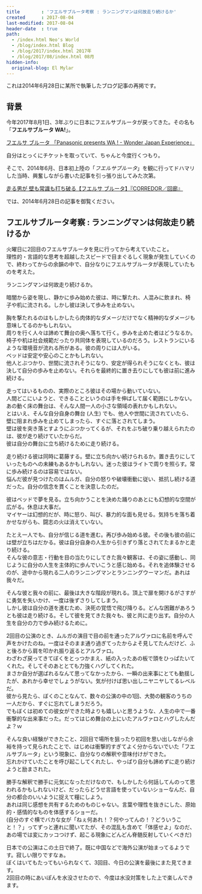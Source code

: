```yaml
---
title        : 'フエルサブルータ考察 : ランニングマンは何故走り続けるか'
created      : 2017-08-04
last-modified: 2017-08-04
header-date  : true
path:
  - /index.html Neo's World
  - /blog/index.html Blog
  - /blog/2017/index.html 2017年
  - /blog/2017/08/index.html 08月
hidden-info:
  original-blog: El Mylar
---
```


これは2014年6月28日に某所で執筆したブログ記事の再掲です。

## 背景

今年2017年8月1日、3年ぶりに日本にフエルサブルータが戻ってきた。その名も「**フエルサブルータ WA!**」。

[フエルサ ブルータ 「Panasonic presents WA ! - Wonder Japan Experience」](https://youtube.com/watch?v=1fGpAgAkh_s)

自分はとっくにチケットを取っていて、ちゃんと今度行くつもり。

そこで、2014年6月、日本初上陸の「*フエルサブルータ*」を観に行ってドハマリした当時、興奮しながら書いた記事を引っ張り出してみた次第。

[走る男が 壁も常識も打ち破る【フエルサ ブルータ】『CORREDOR／回廊』](https://youtube.com/watch?v=KHUCY7V37dU)

では、2014年6月28日の記事を御覧ください。

## フエルサブルータ考察 : ランニングマンは何故走り続けるか

火曜日に2回目のフエルサブルータを見に行ってから考えていたこと。  
理性的・言語的な思考を超越したスピードで目まぐるしく現象が発生していくので、終わってからの余韻の中で、自分なりにフエルサブルータが表現していたものを考えた。

ランニングマンは何故走り続けるか。

暗闇から姿を現し、静かに歩み始めた彼は、時に撃たれ、人混みに飲まれ、椅子や机に流される。しかし彼は決して歩みを止めない。

胸を撃たれるのはもしかしたら肉体的なダメージだけでなく精神的なダメージも意味してるのかもしれない。  
周りを行く人々は諦めて舞台の奥へ落ちて行く。歩みを止めた者はどうなるか。  
椅子や机は社会規範だったり共同体を表現しているのだろう。レストランにいるような環境音が流れる所がある。彼の周りには人がいる。  
ベッドは安定や安心のことかもしれない。  
他人とぶつかり、世間に流されそうになり、安定が得られそうになくとも、彼は決して自分の歩みを止めない。それらを最終的に置き去りにしても彼は前に進み続ける。

走ってはいるものの、実際のところ彼はその場から動いていない。  
人間どこにいようと、できることというのは手を伸ばして届く範囲にしかない。あの動く床の舞台は、そんな人間一人の小さな領域の表れかもしれない。  
とはいえ、そんな自分自身の舞台 (人生) でも、他人や世間に流されていたら、壁に阻まれ歩みを止めてしまったら、すぐに落とされてしまう。  
壁は彼を突き落とすようにぶつかってくるが、それをぶち破り乗り越えられたのは、彼が走り続けていたからだ。  
彼は自分の舞台に立ち続けるために走り続ける。

走り続ける彼は同時に葛藤する。壁に立ち向かい続けられるか。置き去りにしていったものへの未練もあるかもしれない。迷った彼はライトで周りを照らす。常に歩み続けるのは容易ではない。  
悩んだ彼が見つけたのはムルガ、自分の怒りや破壊衝動に従い、抵抗し続ける道だった。自分の信念を貫くことを決意したのだ。

彼はベッドで夢を見る。立ち向かうことを決めた踊りのあとにも幻想的な空間が広がる。休息は大事だ。  
マイヤーは幻想的だが、時に怒り、叫び、暴力的な面も見せる。気持ちを落ち着かせながらも、闘志の火は消えていない。

たとえ一人でも、自分が信じる道を進む。再び歩み始める彼。その後も彼の前には壁が立ちはだかる。彼は自分自身の人生から引きずり落とされてたまるかと走り続ける。  
そんな彼の意志・行動を目の当たりにしてきた我々観客は、その姿に感動し、同じように自分の人生を主体的に歩んでいこうと感じ始める。それを追体験させるのが、途中から現れる二人のランニングマンとランニングウーマンだ。あれは我々だ。

そんな彼と我々の前に、最後は大きな階段が現れる。頂上で扉を開けるがさすがに勇気を失いかけ、一度は後ずさりしてしまう。  
しかし彼は自分の道を進むため、決死の覚悟で飛び降りる。どんな困難があろうとも彼は走り続ける。そして彼を見てきた我々も、彼と共に走り出す。自分の人生を自分の力で歩み続けるために。

2回目の公演のとき、ムルガの演目で目の前を通ったアルヴァロに名前を呼んで声をかけたのね。一度はそのまま通り過ぎてったからよそ見してたんだけど、ふと後ろから肩を叩かれ振り返るとアルヴァロ。  
わざわざ戻ってきてぼくをとっつかまえ、紙の入ったあの板で頭をひっぱたいてくれた。そしてそのあととても力強くハグしてくれた。  
まさか自分が選ばれるなんて思ってなかったから、一瞬の出来事にとても動揺したが、あれから幸せでしょうがない。気が付けば思い出しニヤニヤしてるレベルだ。  
彼から見たら、ぼくのことなんて、数々の公演の中の1回、大勢の観客のうちの一人だから、すぐに忘れてしまうだろう。  
でもぼくは初めての彼女ができた時よりも嬉しいと思うような、人生の中で一番衝撃的な出来事だった。だってはじめ舞台の上にいたアルヴァロとハグしたんだよ？ｗ

そんな良い経験ができたこと、2回目で場所を狙ったり初回を思い出しながら余裕を持って見られたことで、はじめは衝撃的すぎてよく分からないでいた「フエルサブルータ」という現象に、自分なりの解釈や意味付けができた。  
忘れかけていたことを呼び起こしてくれたし、やっぱり自分も諦めずに走り続けようと励まされた。

勝手な解釈で勝手に元気になっただけなので、もしかしたら何話してんのって思われるかもしれないけど、だったらどうせ言語を使っていないショーなんだ、自分の都合のいいように捉えて糧にしよう。  
あれは同じ感想を共有するためのものじゃない。言葉や理性を抜きにした、原始的・感情的なものを体感するショーだ。  
(自分のすぐ横でバカな女が「ねぇ何あれ！？何やってんの！？どういうこと！？」ってずっと連れに聞いてたが、その混乱も含めて「体感せよ」なのだ、あの場では変にカッコつけず、起こる現象にどんどん脊髄反射していくべきだ)

日本での公演はこの土日で終了。既に中国などで海外公演が始まってるようです。寂しい限りですなぁ。  
ぼくはいてもたってもいられなくて、3回目、今日の公演を最後にまた見てきます。  
2回目の時にあいぽんを水没させたので、今度は水没対策をした上で楽しんできます。
